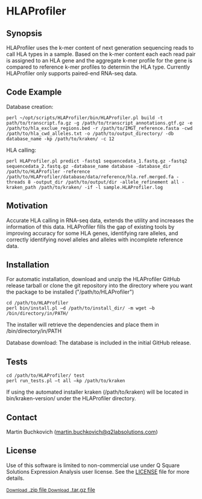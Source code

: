 
# HLAProfiler

## Synopsis

HLAProfiler uses the k-mer content of next generation sequencing reads to call HLA types in a sample. Based on the k-mer content each each read pair is assigned to an HLA gene and the aggregate k-mer profile for the gene is compared to reference k-mer profiles to determin the HLA type. Currently HLAProfiler only supports paired-end RNA-seq data.

## Code Example

Database creation:

```
perl ~/opt/scripts/HLAProfiler/bin/HLAProfiler.pl build -t path/to/transcript.fa.gz -g /path/to/transcript_annotations.gtf.gz -e /path/to/hla_exclue_regions.bed -r /path/to/IMGT_reference.fasta -cwd /path/to/hla_cwd_alleles.txt -o /path/to/output_directory/ -db database_name -kp /path/to/kraken/ -c 12 
```

HLA calling:

```
perl HLAProfiler.pl predict -fastq1 sequencedata_1.fastq.gz -fastq2 sequencedata_2.fastq.gz -database_name database -database_dir /path/to/HLAProfiler -reference /path/to/HLAProfiler/database/data/reference/hla.ref.merged.fa -threads 8 -output_dir /path/to/output/dir -allele_refinement all -kraken_path /path/to/kraken/ -if -l sample.HLAProfiler.log
```

## Motivation

Accurate HLA calling in RNA-seq data, extends the utility and increases the information of this data. HLAProfiler fills the gap of existing tools by improving accuracy for some HLA genes, identifying rare alleles, and correctly identifying novel alleles and alleles with incomplete reference data.

## Installation

For automatic installation, download and unzip the HLAProfiler GitHub release tarball or clone the git repository into the directory where you want the package to be installed ("/path/to/HLAProfiler")
```
cd /path/to/HLAProfiler
perl bin/install.pl –d /path/to/install_dir/ -m wget –b /bin/directory/in/PATH/
```
The installer will retrieve the dependencies and place them in /bin/directory/in/PATH

Database download:
The database is included in the initial GitHub release.

## Tests
```
cd /path/to/HLAProfiler/ test 
perl run_tests.pl –t all –kp /path/to/kraken
```
If using the automated installer kraken (/path/to/kraken) will be located in bin/kraken-version/ under the HLAProfiler directory. 

## Contact
Martin Buchkovich (martin.buchkovich@q2labsolutions.com)

## License
Use of this software is limited to non-commercial use under Q Square Solutions Expression Analysis user license. See the [LICENSE](/LICENSE.md) file for more details. 

<aside id="sidebar">
<a href="https://github.com/ExpressionAnalysis/HLAProfiler/zipball/master" class="button">
<small>Download</small>
.zip file
</a>
<a href="https://github.com/ExpressionAnalysis/HLAProfiler/tarball/master" class="button">
<small>Download</small>
.tar.gz file
</a>
